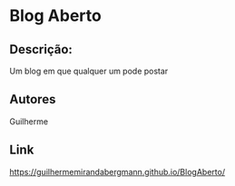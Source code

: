 # Blog Aberto
## Descrição:
Um blog em que qualquer um pode postar

## Autores
Guilherme

## Link
https://guilhermemirandabergmann.github.io/BlogAberto/
